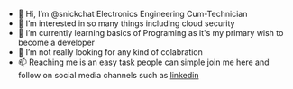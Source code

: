 - 👋 Hi, I’m @snickchat Electronics Engineering Cum-Technician
- 👀 I’m interested in so many things including cloud security
- 🌱 I’m currently learning basics of Programing as it's my primary wish to become a developer
- 💞️ I’m not really looking for any kind of colabration
- 📫 Reaching me is an easy task people can simple join me here and follow on social media channels such as [linkedin](https://www.linkedin.com/in/nilsharma)

<!---
snickchat/snickchat is a ✨ special ✨ repository because its `README.md` (this file) appears on your GitHub profile.
You can click the Preview link to take a look at your changes.
--->
